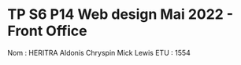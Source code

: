 # TP S6 P14 Web design Mai 2022 - Front Office
 
Nom : HERITRA Aldonis Chryspin Mick Lewis
ETU : 1554